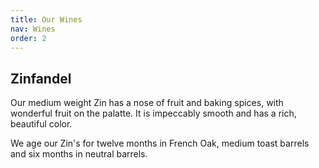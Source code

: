 ```yaml
---
title: Our Wines
nav: Wines
order: 2
---
```


## Zinfandel

Our medium weight Zin has a nose of fruit and baking spices, with wonderful fruit on the palatte. It is impeccably smooth and has a rich, beautiful color.

We age our Zin's for twelve months in French Oak, medium toast barrels and six months in neutral barrels.